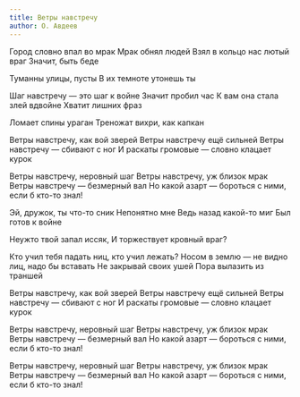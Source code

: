 ```yaml
---
title: Ветры навстречу
author: О. Авдеев
---
```


Город словно впал во мрак
Мрак обнял людей
Взял в кольцо нас лютый враг
Значит, быть беде

Туманны улицы, пусты
В их темноте утонешь ты

Шаг навстречу — это шаг к войне
Значит пробил час
К вам она стала злей вдвойне
Хватит лишних фраз

Ломает спины ураган
Треножат вихри, как капкан

Ветры навстречу, как вой зверей
Ветры навстречу ещё сильней
Ветры навстречу — сбивают с ног
И раскаты громовые — словно клацает курок

Ветры навстречу, неровный шаг
Ветры навстречу, уж близок мрак
Ветры навстречу — безмерный вал
Но какой азарт — бороться с ними, если б кто-то знал!

Эй, дружок, ты что-то сник
Непонятно мне
Ведь назад какой-то миг
Был готов к войне

Неужто твой запал иссяк,
И торжествует кровный враг?

Кто учил тебя падать ниц, кто учил лежать?
Носом в землю — не видно лиц, надо бы вставать
Не закрывай своих ушей
Пора вылазить из траншей

Ветры навстречу, как вой зверей
Ветры навстречу ещё сильней
Ветры навстречу — сбивают с ног
И раскаты громовые — словно клацает курок

Ветры навстречу, неровный шаг
Ветры навстречу, уж близок мрак
Ветры навстречу — безмерный вал
Но какой азарт — бороться с ними, если б кто-то знал!

Ветры навстречу, неровный шаг
Ветры навстречу, уж близок мрак
Ветры навстречу — безмерный вал
Но какой азарт — бороться с ними, если б кто-то знал!
